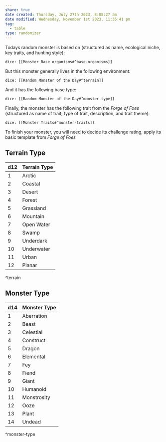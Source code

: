 ```yaml
---
share: true
date created: Thursday, July 27th 2023, 8:08:27 am
date modified: Wednesday, November 1st 2023, 11:35:41 pm
tag:
  - table
type: randomizer
---
```


Todays random monster is based on (structured as name, ecological niche, key traits, and hunting style):

`dice: [[Monster Base organisms#^base-organisms]]`

But this monster generally lives in the following environment:

`dice: [[Random Monster of the Day#^terrain]]`

And it has the following base type:

`dice: [[Random Monster of the Day#^monster-type]]`

Finally, the monster has the following trait from the *Forge of Foes* (structured as name of trait, type of trait, description, and trait theme):

`dice: [[Monster Traits#^monster-traits]]`

To finish your monster, you will need to decide its challenge rating, apply its basic template from *Forge of Foes*

## Terrain Type

| d12 | Terrain Type |
| --- | ------------ |
| 1   | Arctic       |
| 2   | Coastal      |
| 3   | Desert       |
| 4   | Forest       |
| 5   | Grassland    |
| 6   | Mountain     |
| 7   | Open Water   |
| 8   | Swamp        |
| 9   | Underdark    |
| 10  | Underwater   |
| 11  | Urban        |
| 12  | Planar       |

^terrain

## Monster Type

| **d14** | **Monster Type** |
| ------- | ---------------- |
| 1       | Aberration       |
| 2       | Beast            |
| 3       | Celestial        |
| 4       | Construct        |
| 5       | Dragon           |
| 6       | Elemental        |
| 7       | Fey              |
| 8       | Fiend            |
| 9       | Giant            |
| 10      | Humanoid         |
| 11      | Monstrosity      |
| 12      | Ooze             |
| 13      | Plant            |
| 14      | Undead           |

^monster-type